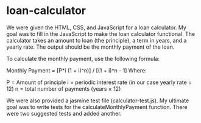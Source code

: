 # loan-calculator

We were given the HTML, CSS, and JavaScript for a loan calculator. My goal was to fill in the JavaScript to make the loan calculator functional. The calculator takes an amount to loan (the principle), a term in years, and a yearly rate. The output should be the monthly payment of the loan.

To calculate the monthly payment, use the following formula:

Monthly Payment = [P*i (1 + i)^n)] / [(1 + i)^n - 1]
Where:

P = Amount of principle
i = periodic interest rate (in our case yearly rate ÷ 12)
n = total number of payments (years × 12)

We were also provided a jasmine test file (calculator-test.js). My ultimate goal was to write tests for the calculateMonthlyPayment function. There were two suggested tests and added another.

